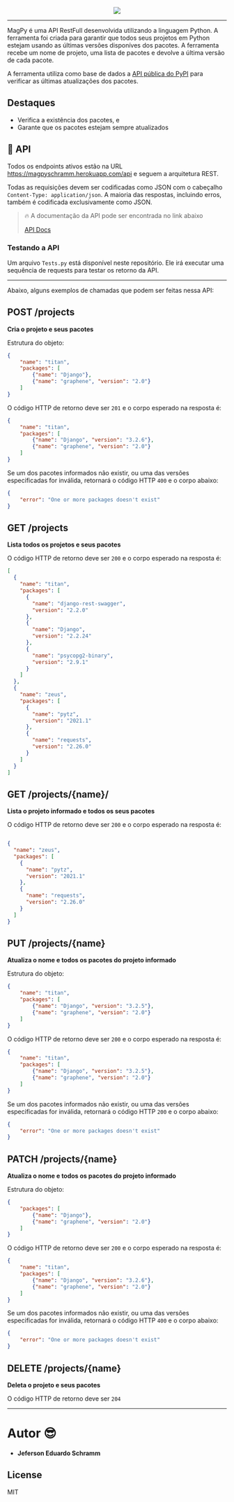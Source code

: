 <p align="center"><img src="https://i.postimg.cc/brS990LC/magpy-logo.png"></p>

-----

MagPy é uma API RestFull desenvolvida utilizando a linguagem Python. A ferramenta foi criada para garantir que todos seus projetos em Python estejam usando as últimas versões
disponíves dos pacotes. A ferramenta recebe um nome de projeto, uma lista de pacotes e devolve a 
última versão de cada pacote.

A ferramenta utiliza como base de dados a 
[API pública do PyPI](https://warehouse.readthedocs.io/api-reference/json.html)
para verificar as últimas atualizações dos pacotes.

## Destaques

- Verifica a existência dos pacotes, e
- Garante que os pacotes estejam sempre atualizados


## 📃 API

Todos os endpoints ativos estão na URL https://magpyschramm.herokuapp.com/api e seguem a arquitetura REST.

Todas as requisições devem ser codificadas como JSON com o cabeçalho `Content-Type: application/json`. A maioria das respostas, incluindo erros, também é codificada exclusivamente como JSON.

> 🔥 A documentação da API pode ser encontrada no link abaixo
> 
> [API Docs](https://magpyschramm.herokuapp.com/api)

### Testando a API
Um arquivo `Tests.py` está disponível neste repositório. Ele irá executar uma sequência de requests para testar os retorno da API.

-----
Abaixo, alguns exemplos de chamadas que podem ser feitas nessa API:
## POST /projects
**Cria o projeto e seus pacotes**
<p>Estrutura do objeto:</p>

```json
{
    "name": "titan",
    "packages": [
        {"name": "Django"},
        {"name": "graphene", "version": "2.0"}
    ]
}
```
O código HTTP de retorno deve ser `201` e o corpo esperado na resposta é:
```json
{
    "name": "titan",
    "packages": [
        {"name": "Django", "version": "3.2.6"},
        {"name": "graphene", "version": "2.0"}
    ]
}
```

Se um dos pacotes informados não existir, ou uma das versões especificadas for
inválida, retornará o código HTTP `400` e o corpo abaixo:
```json
{
    "error": "One or more packages doesn't exist"
}
```

## GET /projects
**Lista todos os projetos e seus pacotes**

O código HTTP de retorno deve ser `200` e o corpo esperado na resposta é:
```json
[
  {
    "name": "titan",
    "packages": [
      {
        "name": "django-rest-swagger",
        "version": "2.2.0"
      },
      {
        "name": "Django",
        "version": "2.2.24"
      },
      {
        "name": "psycopg2-binary",
        "version": "2.9.1"
      }
    ]
  },
  {
    "name": "zeus",
    "packages": [
      {
        "name": "pytz",
        "version": "2021.1"
      },
      {
        "name": "requests",
        "version": "2.26.0"
      }
    ]
  }
]
```

## GET /projects/{name}/
**Lista o projeto informado e todos os seus pacotes**

O código HTTP de retorno deve ser `200` e o corpo esperado na resposta é:
```json

{
  "name": "zeus",
  "packages": [
    {
      "name": "pytz",
      "version": "2021.1"
    },
    {
      "name": "requests",
      "version": "2.26.0"
    }
  ]
}
```

## PUT /projects/{name}
**Atualiza o nome e todos os pacotes do projeto informado**

<p>Estrutura do objeto:</p>

```json
{
    "name": "titan",
    "packages": [
        {"name": "Django", "version": "3.2.5"},
        {"name": "graphene", "version": "2.0"}
    ]
}
```
O código HTTP de retorno deve ser `200` e o corpo esperado na resposta é:
```json
{
    "name": "titan",
    "packages": [
        {"name": "Django", "version": "3.2.5"},
        {"name": "graphene", "version": "2.0"}
    ]
}
```

Se um dos pacotes informados não existir, ou uma das versões especificadas for
inválida, retornará o código HTTP `200` e o corpo abaixo:
```json
{
    "error": "One or more packages doesn't exist"
}
```

## PATCH /projects/{name}
**Atualiza o nome e todos os pacotes do projeto informado**

<p>Estrutura do objeto:</p>

```json
{
    "packages": [
        {"name": "Django"},
        {"name": "graphene", "version": "2.0"}
    ]
}
```
O código HTTP de retorno deve ser `200` e o corpo esperado na resposta é:
```json
{
    "name": "titan",
    "packages": [
        {"name": "Django", "version": "3.2.6"},
        {"name": "graphene", "version": "2.0"}
    ]
}
```

Se um dos pacotes informados não existir, ou uma das versões especificadas for
inválida, retornará o código HTTP `400` e o corpo abaixo:
```json
{
    "error": "One or more packages doesn't exist"
}
```

## DELETE /projects/{name}
**Deleta o projeto e seus pacotes**

O código HTTP de retorno deve ser `204`

-----
# Autor 😎
- #### Jeferson Eduardo Schramm

## License

MIT
